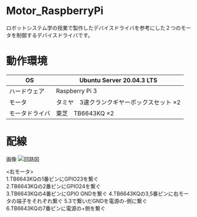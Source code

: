 # Motor_RaspberryPi
ロボットシステム学の授業で製作したデバイスドライバを参考にした２つのモータを制御するデバイスドライバです。

# 動作環境
|OS|Ubuntu Server 20.04.3 LTS|
|---|---|
|ハードウェア|Raspberry Pi 3|
|モータ|タミヤ　3速クランクギヤーボックスセット ×2|
|モータドライバ|東芝　TB6643KQ ×2|

 # 配線
画像
![回路図](https://user-images.githubusercontent.com/97353827/149396445-e3beb1fa-9635-4022-901a-dfd397891cb1.jpg)

<右モータ>  
1.TB6643KQの1番ピンにGPIO23を繋ぐ  
2.TB6643KQの2番ピンにGPIO24を繋ぐ  
3.TB6643KQの4番ピンにGPIO GNDを繋ぐ 
4.TB6643KQの3,5番ピンに右モータの端子をそれぞれ繋ぐ 
5.3で繋いだGNDを電源の-側に繋ぐ  
6.TB6643KQの7番ピンに電源の+側を繋ぐ  

